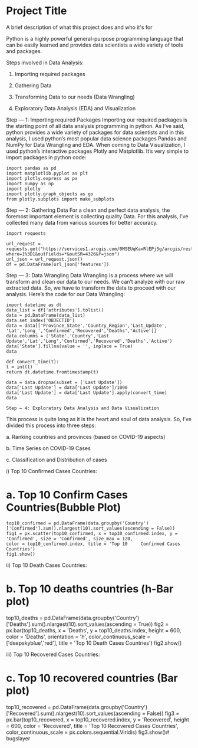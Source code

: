 
# Project Title

A brief description of what this project does and who it's for

Python is a highly powerful general-purpose programming language that can be easily learned and provides data scientists a wide variety of tools and packages. 


Steps involved in Data Analysis:

1. Importing required packages
2. Gathering Data

3. Transforming Data to our needs (Data Wrangling)

4. Exploratory Data Analysis (EDA) and Visualization

Step — 1: Importing required Packages
Importing our required packages is the starting point of all data analysis programming in python. As I’ve said, python provides a wide variety of packages for data scientists and in this analysis, I used python’s most popular data science packages Pandas and NumPy for Data Wrangling and EDA. When coming to Data Visualization, I used python’s interactive packages Plotly and Matplotlib. It’s very simple to import packages in python code:

    import pandas as pd
    import matplotlib.pyplot as plt
    import plotly.express as px
    import numpy as np
    import plotly
    import plotly.graph_objects as go
    from plotly.subplots import make_subplots


Step — 2: Gathering Data
For a clean and perfect data analysis, the foremost important element is collecting quality Data. For this analysis, I’ve collected many data from various sources for better accuracy.

    import requests

    url_request = requests.get("https://services1.arcgis.com/0MSEUqKaxRlEPj5g/arcgis/rest/services/Coronavirus_2019_nCoV_Cases/FeatureServer/1/query?where=1%3D1&outFields=*&outSR=4326&f=json")
    url_json = url_request.json()
    df = pd.DataFrame(url_json['features'])



Step — 3: Data Wrangling
Data Wrangling is a process where we will transform and clean our data to our needs. We can’t analyze with our raw extracted data. So, we have to transform the data to proceed with our analysis. Here’s the code for our Data Wrangling:

    import datetime as dt
    data_list = df['attributes'].tolist()
    data = pd.DataFrame(data_list)
    data.set_index('OBJECTID')
    data = data[['Province_State','Country_Region','Last_Update',  'Lat','Long_','Confirmed','Recovered','Deaths','Active']]
    data.columns = ('State','Country','Last Update','Lat','Long','Confirmed','Recovered','Deaths','Active')
    data['State'].fillna(value = '', inplace = True)
    data

    def convert_time(t):
    t = int(t)
    return dt.datetime.fromtimestamp(t)

    data = data.dropna(subset = ['Last Update'])
    data['Last Update'] = data['Last Update']/1000
    data['Last Update'] = data['Last Update'].apply(convert_time)
    data

    Step — 4: Exploratory Data Analysis and Data Visualization
This process is quite long as it is the heart and soul of data analysis. So, I’ve divided this process into three steps:

a. Ranking countries and provinces (based on COVID-19 aspects)

b. Time Series on COVID-19 Cases

c. Classification and Distribution of cases

i) Top 10 Confirmed Cases Countries:
# a. Top 10 Confirm Cases Countries(Bubble Plot)

    top10_confirmed = pd.DataFrame(data.groupby('Country')['Confirmed'].sum().nlargest(10).sort_values(ascending = False))
    fig1 = px.scatter(top10_confirmed, x = top10_confirmed.index, y = 'Confirmed', size = 'Confirmed', size_max = 120,
    color = top10_confirmed.index, title = 'Top 10     Confirmed Cases Countries')
    fig1.show()
    

ii) Top 10 Death Cases Countries:

# b. Top 10 deaths countries (h-Bar plot)

top10_deaths = pd.DataFrame(data.groupby('Country')['Deaths'].sum().nlargest(10).sort_values(ascending = True))
fig2 = px.bar(top10_deaths, x = 'Deaths', y = top10_deaths.index, height = 600, color = 'Deaths', orientation = 'h',
            color_continuous_scale = ['deepskyblue','red'], title = 'Top 10 Death Cases Countries')
fig2.show()

iii) Top 10 Recovered Cases Countries:

# c. Top 10 recovered countries (Bar plot)

top10_recovered = pd.DataFrame(data.groupby('Country')['Recovered'].sum().nlargest(10).sort_values(ascending = False))
fig3 = px.bar(top10_recovered, x = top10_recovered.index, y = 'Recovered', height = 600, color = 'Recovered',
             title = 'Top 10 Recovered Cases Countries', color_continuous_scale = px.colors.sequential.Viridis)
fig3.show()# bugslayer
